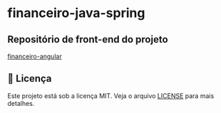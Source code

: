 # financeiro-java-spring

## Repositório de front-end do projeto

<a href="https://github.com/alexandre-mendes/financeiro-angular">financeiro-angular</a>

## 📝 Licença

Este projeto está sob a licença MIT. Veja o arquivo [LICENSE](LICENSE) para mais detalhes.
